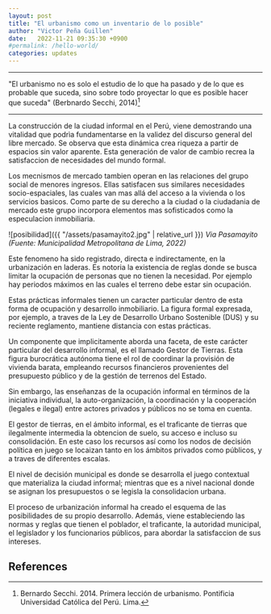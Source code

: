```yaml
---
layout: post
title: "El urbanismo como un inventario de lo posible"
author: "Victor Peña Guillen"
date:   2022-11-21 09:35:30 +0900
#permalink: /hello-world/
categories: updates
---
```


---

"El urbanismo no es solo el estudio de lo que ha pasado y de lo que es probable que suceda, sino sobre todo proyectar lo que es posible hacer que suceda" (Berbnardo Secchi, 2014)[^1]

---

La construcción de la ciudad informal en el Perú, viene demostrando una vitalidad que podrìa fundamentarse en la validez del discurso general del libre mercado. Se observa que esta dinámica crea riqueza a partir de espacios sin valor aparente. Esta generación de valor de cambio recrea la satisfaccion de necesidades del mundo formal.

Los mecnismos de mercado tambien operan en las relaciones del grupo social de menores ingresos. Ellas satisfacen sus similares necesidades socio-espaciales, las cuales van mas allá del acceso a la vivienda o los servicios basicos. Como parte de su derecho a la ciudad o la ciudadania de mercado este grupo incorpora elementos mas sofisticados como la especulacion inmobiliaria.

![posibilidad]({{ "/assets/pasamayito2.jpg" | relative_url }})
*Via Pasamayito (Fuente: Municipalidad Metropolitana de Lima, 2022)*

Este fenomeno ha sido registrado, directa e indirectamente, en la urbanización en laderas. Es notoria la existencia de reglas donde se busca limitar la ocupación de personas que no tienen la necesidad. Por ejemplo hay periodos máximos en las cuales el terreno debe estar sin ocupación.

Estas prácticas informales tienen un caracter particular dentro de esta forma de ocupación y desarrollo inmobiliario.
La figura formal expresada, por ejemplo, a traves de la Ley de Desarrollo Urbano Sostenible (DUS) y su reciente reglamento, mantiene distancia con estas prácticas.

Un componente que implicitamente aborda una faceta, de este carácter particular del desarrollo informal, es el llamado Gestor de Tierras. Esta figura burocrática autónoma tiene el rol de coordinar la provisión de vivienda barata, empleando recursos financieros provenientes del presupuesto público y de la gestión de terrenos del Estado.

Sin embargo, las enseñanzas de la ocupación informal en términos de la iniciativa individual, la auto-organización, la coordinación y la cooperación (legales e ilegal) entre actores privados y públicos no se toma en cuenta.

El gestor de tierras, en el ámbito informal, es el traficante de tierras que ilegalmente intermedia la obtencion de suelo, su acceso e incluso su consolidación.
En este caso los recursos así como los nodos de decisión política en juego se locaizan tanto en los ámbitos privados como públicos, y a traves de diferentes escalas.

El nivel de decisión municipal es donde se desarrolla el juego contextual que materializa la ciudad informal; mientras que es a nivel nacional donde se asignan los presupuestos o se legisla la consolidacion urbana.

El proceso de urbanización informal ha creado el esquema de las posibilidades de su propio desarrollo. Además, viene estableciendo las normas y reglas que tienen el poblador, el traficante, la autoridad municipal, el legislador y los funcionarios públicos, para abordar la satisfaccion de sus intereses.

## References

[^1]: Bernardo Secchi. 2014. Primera lección de urbanismo. Pontificia Universidad Católica del Perú. Lima.
